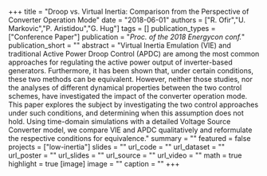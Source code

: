 +++
title = "Droop vs. Virtual Inertia: Comparison from the Perspective of Converter Operation Mode"
date = "2018-06-01"
authors = ["R. Ofir","U. Markovic","P. Aristidou","G. Hug"]
tags = []
publication_types = ["Conference Paper"]
publication = "_Proc. of the 2018 Energycon conf._"
publication_short = ""
abstract = "Virtual Inertia Emulation (VIE) and traditional Active Power Droop Control (APDC) are among the most common approaches for regulating the active power output of inverter-based generators. Furthermore, it has been shown that, under certain conditions, these two methods can be equivalent. However, neither those studies, nor the analyses of different dynamical properties between the two control schemes, have investigated the impact of the converter operation mode. This paper explores the subject by investigating the two control approaches under such conditions, and determining when this assumption does not hold. Using time-domain simulations with a detailed Voltage Source Converter model, we compare VIE and APDC qualitatively and reformulate the respective conditions for equivalence."
summary = ""
featured = false
projects = ["low-inertia"]
slides = ""
url_code = ""
url_dataset = ""
url_poster = ""
url_slides = ""
url_source = ""
url_video = ""
math = true
highlight = true
[image]
image = ""
caption = ""
+++

